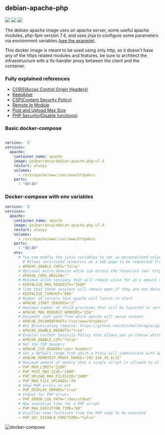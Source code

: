 debian-apache-php
-------------
![](https://img.shields.io/docker/cloud/automated/paubarranca/debian-apache-php) ![](https://img.shields.io/docker/pulls/paubarranca/debian-apache-php) ![](https://img.shields.io/docker/cloud/build/paubarranca/debian-apache-php)

The debian-apache image uses an apache server, some useful apache modules, php-fpm version 7.4, and uses jinja to configure some parameters via environment variables [(see the example)](#docker-compose-with-env-variables).

This docker image is meant to be used using only http, so it doesn't have any of the https related modules and features, be sure to architect the infraestructure with a tls-handler proxy between the client and the container.

### Fully explained references

* [CORS(Acces Control Origin Headers)](https://developer.mozilla.org/es/docs/Web/HTTP/Access_control_CORS)
* [KeepAlive](https://www.svennd.be/keepalive-on-or-off-apache-tuning/)
* [CSP(Content Security Policy)](https://developer.mozilla.org/en-US/docs/Web/HTTP/CSP)
* [Remote Ip Module](https://www.ibm.com/support/knowledgecenter/en/ssw_ibm_i_72/rzaie/rzaiemod_remoteip.htm)
* [Post and Upload Max Size](https://stackoverflow.com/questions/23686505/php-post-max-size-vs-upload-max-filesize-what-is-the-difference)
* [PHP Security(Disable functions)](https://www.cyberciti.biz/faq/linux-unix-apache-lighttpd-phpini-disable-functions/)

### Basic docker-compose

```yaml

version: '3'
services:
  apache:
    container_name: apache
    image: paubarranca/debian-apache-php:v7.4
    restart: always
    volumes:
      - /srv/apache/www:/var/www/httpdocs
    ports:
      - "80:80"
```

### Docker-compose with env variables

```yaml
version: '3'
services:
  apache:
    container_name: apache
    image: paubarranca/debian-apache-php:v7.4
    restart: always
    volumes:
      - /srv/apache/www:/var/www/httpdocs
    ports:
      - "80:80"
    env:
      # You can modfiy the jinja variables to set up personalized values in here, boolean variables use (true|false)- THE CONFIG WILL NOT WORK WITH THESECOMMENTS
        # Allows restricted resources on a web page to be requested from another domain outside the domain from which the resource originated
      - APACHE_ENABLE_CORS="false"
      # Optional extra domains whick can access the resources (ex: https://yourexample.com)
      - APACHE_CORS_ORIGIN=""
      # Maximum alive sessions that will remain alive for an x amount of time
      - KEEPALIVE_MAX_REQUESTS="3500"
      # Time that these sessions will remain open if they are not doing requests
      - KEEPALIVE_TIMEOUT="600"
      # Number of servers that apache will launch in start
      - APACHE_START_SERVERS="2"
      # Maximum number of child processes that will be launched to serve requests 
      - APACHE_MAX_REQUEST_WORKERS="256"
      # Document root path from which apache will serve content
      - APACHE_DOCUMENTROOT="/var/www/httpdocs"
      # Bot Blacklisting (Source: https://github.com/mitchellkrogza/apache-ultimate-bad-bot-blocker/)
      - APACHE_ENABLE_BADBOTS="true"
      # Enables Content Security Policy that allows you yo choose which dynamics rsources are allowed to load
      - APACHE_ENABLE_CSP="false"
      # Set the CSP headers
      - APACHE_CSP_HEADER="your_headers"
      # Set a default range from which a Proxy will communicate with apache
      - APACHE_REMOTEIP_PROXY_RANGE="192.168.45.0/32"
      # Maximum amount of memory that a single script is allowed to allocate
      - PHP_MEM_LIMIT="128M"
      - PHP_POST_MAX_SIZE="240M"
      - PHP_UPLOAD_MAX_FILESIZE="240M"
      - PHP_MAX_FILE_UPLOADS="20
      # Show PHP errors or not
      - PHP_DISPLAY_ERRORS="true"
      # Stdout for PHP errors
      - PHP_ERROR_LOG_PATH="/dev/stdout"
      # Max execution time for a PHP script
      - PHP_MAX_EXECUTION_TIME="60"
      # Disallow some functions from the PHP code to be executed
      - PHP_SEC_DISABLE_FUNCTIONS="false"
```




![docker-compose](https://user-images.githubusercontent.com/49031072/64709154-14d2b380-d4b6-11e9-8613-ee343a9e4cce.png)